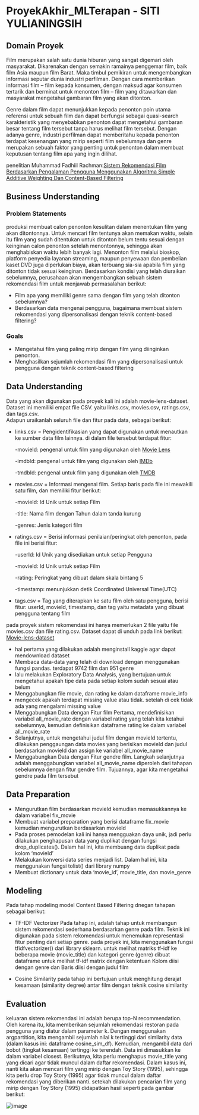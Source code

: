 # ProyekAkhir_MLTerapan - SITI YULIANINGSIH

## Domain Proyek
Film merupakan salah satu dunia hiburan yang sangat digemari oleh masyarakat. Dikarenakan dengan semakin ramainya penggemar film, baik film Asia maupun film Barat. Maka timbul pemikiran untuk mengembangkan informasi seputar dunia industri perfilman. Dengan cara memberikan informasi film – film kepada konsumen, dengan maksud agar konsumen tertarik dan berminat untuk menonton film – film yang ditawarkan dan masyarakat mengetahui gambaran film yang akan ditonton.

Genre dalam film dapat menunjukkan kepada penonton poin utama referensi untuk sebuah film  dan dapat  berfungsi sebagai  quasi-search karakteristik  yang menyebabkan penonton dapat mengetahui gambaran besar tentang film tersebut tanpa harus melihat film tersebut. Dengan adanya genre, industri perfilman dapat memberitahu kepada penonton terdapat kesenangan  yang mirip  seperti film  sebelumnya dan  genre merupakan sebuah faktor yang penting untuk penonton dalam membuat keputusan tentang film apa yang ingin dilihat.  

penelitian Muhammad Fadhiil Rachman:[Sistem Rekomendasi Film Berdasarkan Pengalaman Pengguna Menggunakan Algoritma Simple Additive Weighting Dan Content-Based Filtering](https://www.researchgate.net/publication/325260942_Sistem_Rekomendasi_Film_Berdasarkan_Pengalaman_Pengguna_Menggunakan_Algoritma_Simple_Additive_Weighting_Dan_Content-Based_Filtering)

## Business Understanding
### Problem Statements
produksi membuat calon penonton kesulitan dalam menentukan film yang akan ditontonnya. Untuk mencari film tentunya akan memakan waktu, selain itu film yang sudah ditentukan untuk ditonton belum tentu sesuai dengan keinginan calon penonton setelah menontonnya, sehingga akan menghabiskan waktu lebih banyak lagi. Menonton film melalui bioskop, platform penyedia layanan streaming, maupun penyewaan dan pembelian kaset DVD juga diperlukan biaya, akan terbuang sia-sia apabila film yang ditonton tidak sesuai keinginan.
Berdasarkan kondisi yang telah diuraikan sebelumnya, perusahaan akan mengembangkan sebuah sistem rekomendasi film untuk menjawab permasalahan berikut:
- Film apa yang memiliki genre sama dengan film yang telah ditonton sebelumnya?
- Berdasarkan data mengenai pengguna, bagaimana membuat sistem rekomendasi yang dipersonalisasi dengan teknik content-based filtering?

### Goals
- Mengetahui film yang paling mirip dengan film yang diinginkan penonton.
- Menghasilkan sejumlah rekomendasi film yang dipersonalisasi untuk pengguna dengan teknik content-based filtering

## Data Understanding
Data yang akan digunakan pada proyek kali ini adalah movie-lens-dataset. Dataset ini memiliki empat file CSV. yaitu links.csv, movies.csv, ratings.csv, dan tags.csv.   
Adapun uraikanlah seluruh file dan fitur pada data, sebagai berikut:

- links.csv = Pengidentifikasian yang dapat digunakan untuk menautkan ke sumber data film lainnya. di dalam file tersebut terdapat fitur:
 
  -movieId: pengenal untuk film yang digunakan oleh [Movie Lens](https://movielens.org)
 
  -imdbId: pengenal untuk film yang digunakan oleh [IMDb](http://www.imdb.com)
 
  -tmdbId: pengenal untuk film yang digunakan oleh [TMDB](https://www.themoviedb.org)
  
- movies.csv =  Informasi mengenai film. Setiap baris pada file ini mewakili satu film, dan memiliki fitur berikut:
  
  -movieId: Id Unik untuk setiap Film
  
  -title: Nama film dengan Tahun dalam tanda kurung
 
  -genres: Jenis kategori film
  
- ratings.csv =  Berisi informasi penilaian/peringkat oleh penonton, pada file ini berisi fitur:

  -userId: Id Unik yang disediakan untuk setiap Pengguna

  -movieId: Id Unik untuk setiap Film

  -rating: Peringkat yang dibuat dalam skala bintang 5

  -timestamp: menunjukkan detik Coordinated Universal Time(UTC)
  
- tags.csv = Tag yang diterapkan ke satu film oleh satu pengguna, berisi fitur: userId, movieId, timestamp, dan tag yaitu metadata yang dibuat pengguna tentang film

pada proyek sistem rekomendasi ini hanya memerlukan 2 file yaitu file movies.csv dan file rating.csv. 
Dataset dapat di unduh pada link berikut: [Movie-lens-dataset](https://www.kaggle.com/datasets/aigamer/movie-lens-dataset?select=links.csv)

- hal pertama yang dilakukan adalah menginstall kaggle agar dapat mendownload dataset
- Membaca data-data yang telah di download dengan menggunakan fungsi pandas. terdapat 9742 film dan 951 genre
- lalu melakukan Exploratory Data Analysis, yang bertujuan  untuk mengetahui apakah tipe data pada setiap kolom sudah sesuai atau belum
- Menggabungkan file movie, dan rating ke dalam dataframe movie_info 
- mengecek apakah terdapat missing value atau tidak. setelah di cek tidak ada yang mengalami missing value
- Menggabungkan Data dengan Fitur film Pertama, mendefinisikan variabel all_movie_rate dengan variabel rating yang telah kita ketahui sebelumnya, kemudian definisikan dataframe rating ke dalam variabel all_movie_rate
- Selanjutnya, untuk mengetahui judul film dengan movieId tertentu, dilakukan penggaungan data movies yang berisikan movieId dan judul berdasarkan movieId dan assign ke variabel all_movie_name 
- Menggabungkan Data dengan Fitur gendre film. Langkah selanjutnya adalah menggabungkan variabel all_movie_name diperoleh dari tahapan sebelumnya dengan fitur gendre film. Tujuannya, agar kita mengetahui gendre pada film tersebut

## Data Preparation
- Mengurutkan film berdasarkan movieId kemudian memasukkannya ke dalam variabel fix_movie
- Membuat variabel preparation yang berisi dataframe fix_movie kemudian mengurutkan berdasarkan movieId
- Pada proses pemodelan kali ini hanya mengguakan daya unik, jadi perlu dilakukan penghapusan data yang duplikat dengan fungsi drop_duplicates(). Dalam hal ini, kita membuang data duplikat pada kolom ‘movieId’
- Melakukan konversi data series menjadi list. Dalam hal ini, kita menggunakan fungsi tolist() dari library numpy
- Membuat dictionary untuk data ‘movie_id’, movie_title, dan movie_genre

## Modeling
Pada tahap modeling model Content Based Filtering dnegan tahapan sebagai berikut:
- TF-IDF Vectorizer
  Pada tahap ini, adalah tahap untuk membangun sistem rekomendasi sederhana berdasarkan genre pada film. Teknik ini digunakan pada sistem rekomendasi untuk menemukan representasi fitur penting dari setiap genre. pada proyek ini, kita menggunakan fungsi tfidfvectorizer() dari library sklearn. untuk melihat matriks tf-idf ke beberapa movie (movie_title) dan kategori genre (genre) dibuat dataframe untuk melihat tf-idf matrix dengan ketentuan Kolom diisi dengan genre dan Baris diisi dengan judul film

- Cosine Similarity
  pada tahap ini bertujuan untuk menghitung derajat kesamaan (similarity degree) antar film dengan teknik cosine similarity

## Evaluation

keluaran sistem rekomendasi ini adalah berupa top-N recommendation. Oleh karena itu, kita memberikan sejumlah rekomendasi restoran pada pengguna yang diatur dalam parameter k. Dengan menggunakan argpartition, kita mengambil sejumlah nilai k tertinggi dari similarity data (dalam kasus ini: dataframe cosine_sim_df). Kemudian, mengambil data dari bobot (tingkat kesamaan) tertinggi ke terendah. Data ini dimasukkan ke dalam variabel closest. Berikutnya, kita perlu menghapus movie_title yang yang dicari agar tidak muncul dalam daftar rekomendasi.
Dalam kasus ini, nanti kita akan mencari film yang mirip dengan Toy Story (1995), sehingga kita perlu drop Toy Story (1995) agar tidak muncul dalam daftar rekomendasi yang diberikan nanti. 
setekah dilakukan pencarian film yang mirip dengan Toy Story (1995) didapatkan hasil seperti pada gambar berikut:

![image](https://drive.google.com/uc?export=view&id=1h7cQD0GzURiJwV7BDH0oa5URLJswa4mR)
